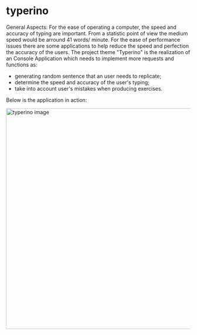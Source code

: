 # typerino
General Aspects:
For the ease of operating a computer, the speed and accuracy of typing are important. From a statistic point of view the medium speed would be arround 41 words/ minute.
For the ease of performance issues there are some applications to help reduce the speed and perfection the accuracy of the users.
The project theme "Typerino" is the realization of an Console Application which needs to implement more requests and functions as:
- generating random sentence that an user needs to replicate;
- determine the speed and accuracy of the user's typing;
- take into account user's mistakes when producing exercises.

Below is the application in action:

<img src="https://user-images.githubusercontent.com/78369120/159122760-b0e36515-0cf9-4b68-919c-026361233710.png" alt="typerino image" width="600px">
